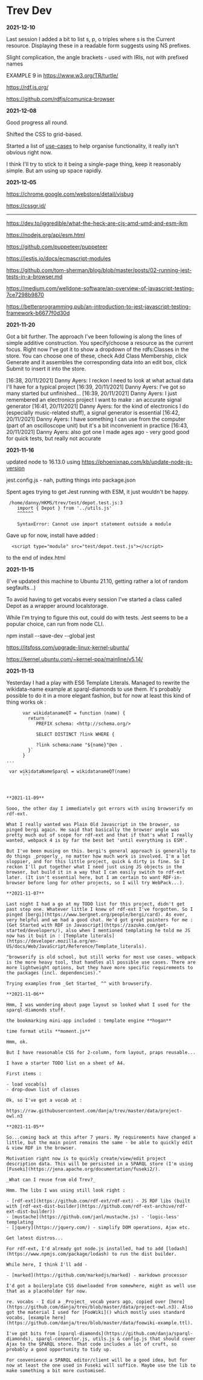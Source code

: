 # Trev Dev

**2021-12-10**

Last session I added a bit to list s, p, o triples where s is the Current resource. Displaying these in a readable form suggests using NS prefixes. 

Slight complication, the angle brackets - used with IRIs, not with prefixed names

EXAMPLE 9 in https://www.w3.org/TR/turtle/





https://rdf.js.org/

https://github.com/rdfjs/comunica-browser

**2021-12-08**

Good progress all round.

Shifted the CSS to grid-based.

Started a list of [use-cases](https://github.com/danja/trev/blob/master/docs/use-cases.md) to help organise functionality, it really isn't obvious right now.

I think I'll try to stick to it being a single-page thing, keep it reasonably simple. But am using up space rapidly.

**2021-12-05**

https://chrome.google.com/webstore/detail/visbug

https://cssgr.id/

---

https://dev.to/iggredible/what-the-heck-are-cjs-amd-umd-and-esm-ikm

https://nodejs.org/api/esm.html

https://github.com/puppeteer/puppeteer

https://jestjs.io/docs/ecmascript-modules

https://github.com/tom-sherman/blog/blob/master/posts/02-running-jest-tests-in-a-browser.md

https://medium.com/welldone-software/an-overview-of-javascript-testing-7ce7298b9870

https://betterprogramming.pub/an-introduction-to-jest-javascript-testing-framework-b6677f0d30d

**2021-11-20**

Got a bit further. The approach I've been following is along the lines of simple additive construction. You specify/choose a resource as the current focus. Right now I've got it to show a dropdown of the rdfs:Classes in the store. You can choose one of these, check Add Class Membership, click Generate and it assembles the corresponding data into an edit box, click Submit to insert it into the store.

[16:38, 20/11/2021] Danny Ayers: I reckon I need to look at what actual data I'll have for a typical project
[16:39, 20/11/2021] Danny Ayers: I've got so many started but unfinished...
[16:39, 20/11/2021] Danny Ayers: I just remembered an electronics project I want to make : an accurate signal generator
[16:41, 20/11/2021] Danny Ayers: for the kind of electronics I do (especially music-related stuff), a signal generator is essential
[16:42, 20/11/2021] Danny Ayers: I have something I can use from the computer (part of an oscilloscope unit) but it's a bit inconvenient in practice
[16:43, 20/11/2021] Danny Ayers: also got one I made ages ago - very good good for quick tests, but really not accurate

**2021-11-16**

updated node to 16.13.0 using https://phoenixnap.com/kb/update-node-js-version

jest.config.js - nah, putting things into package.json

Spent ages trying to get Jest running with ESM, it just wouldn't be happy.

```
 /home/danny/HKMS/trev/test/depot.test.js:3
    import { Depot } from '../utils.js'
    ^^^^^^

    SyntaxError: Cannot use import statement outside a module
```

Gave up for now, install have added :

```
  <script type="module" src="test/depot.test.js"></script>
```

to the end of index.html

**2021-11-15**

(I've updated this machine to Ubuntu 21.10, getting rather a lot of random segfaults...)

To avoid having to get vocabs every session I've started a class called Depot as a wrapper around localstorage.

While I'm trying to figure this out, could do with tests. Jest seems to be a popular choice, can run from node CLI.

npm install --save-dev --global jest

https://itsfoss.com/upgrade-linux-kernel-ubuntu/

https://kernel.ubuntu.com/~kernel-ppa/mainline/v5.14/

**2021-11-13**

Yesterday I had a play with ES6 Template Literals. Managed to rewrite the wikidata-name example at sparql-diamonds to use them. It's probably possible to do it in a more elegant fashion, but for now at least this kind of thing works ok :

````
      var wikidatanameQT = function (name) {
        return `
           PREFIX schema: <http://schema.org/>

           SELECT DISTINCT ?link WHERE {

           ?link schema:name "${name}"@en .
        }`
      }
...

 var wikidataNameSparql = wikidatanameQT(name)
      ```



**2021-11-09**

Sooo, the other day I immediately got errors with using browserify on rdf-ext.

What I really wanted was Plain Old Javascript in the browser, so pinged bergi again. He said that basically the browser angle was pretty much out of scope for rdf-ext and that if that's what I really wanted, webpack 4 is by far the best bet 'until everything is ESM'.

But I've been musing on this. bergi's general approach is generally to do things _properly_, no matter how much work is involved. I'm a lot sloppier, and for this little project, quick & dirty is fine. So I reckon I'll put together what I need just using JS objects in the browser, but build it in a way that I can easily switch to rdf-ext later. (It isn't essential here, but I am certain to want RDF-in-browser before long for other projects, so I will try WebPack...).

**2021-11-07**

Last night I had a go at my TODO list for this project, didn't get past step one. Whatever little I knew of rdf-ext I've forgotten. So I pinged [bergi](https://www.bergnet.org/people/bergi/card). As ever, very helpful and we had a good chat. He'd got great pointers for me : [Get Started with RDF in Javascript](https://zazuko.com/get-started/developers/), also when I mentioned templating he told me JS now has it buit in : [Template literals](https://developer.mozilla.org/en-US/docs/Web/JavaScript/Reference/Template_literals).

"browserify is old school, but still works for most use cases. webpack is the more heavy tool, that handles all possible use cases. There are more lightweight options, but they have more specific requirements to the packages (incl. dependencies)."

Trying examples from _Get Started_ ^^ with browserify.

**2021-11-06**

Hmm, I was wondering about page layout so looked what I used for the sparql-diamonds stuff.

the bookmarking mini-app included : template engine **hogan**

time format utils **moment.js**

Hmm, ok.

But I have reasonable CSS for 2-column, form layout, praps reusable...

I have a starter TODO list on a sheet of A4.

First items :

- load vocab(s)
- drop-down list of classes

Ok, so I've got a vocab at :

https://raw.githubusercontent.com/danja/trev/master/data/project-owl.n3

**2021-11-05**

So...coming back at this after 7 years. My requirements have changed a little, but the main point remains the same - be able to quickly edit & view RDF in the browser.

Motivation right now is to quickly create/view/edit project description data. This will be persisted in a SPARQL store (I'm using [Fuseki](https://jena.apache.org/documentation/fuseki2/).

_What can I reuse from old Trev?_

Hmm. The libs I was using still look right :

- [rdf-ext](https://github.com/rdf-ext/rdf-ext) - JS RDF libs (built with [rdf-ext-dist-builder](https://github.com/rdf-ext-archive/rdf-ext-dist-builder))
- [mustache](https://github.com/janl/mustache.js) - 'logic-less' templating
- [jquery](https://jquery.com/) - simplify DOM operations, Ajax etc.

Get latest distros...

For rdf-ext, I'd already got node.js installed, had to add [lodash](https://www.npmjs.com/package/lodash) to run the dist builder.

While here, I think I'll add -

- [marked](https://github.com/markedjs/marked) - markdown processor

I'd got a boilerplate CSS downloaded from somewhere, might as well use that as a placeholder for now.

re. vocabs - I did a _Project_ vocab years ago, copied over [here](https://github.com/danja/trev/blob/master/data/project-owl.n3). Also got the material I used for [FooWiki]() which mostly uses standard vocabs, [example here](https://github.com/danja/trev/blob/master/data/foowiki-example.ttl).

I've got bits from [sparql-diamonds](https://github.com/danja/sparql-diamonds), sparql-connector.js, utils.js & config.js that should cover Ajax to the SPARQL store. That code includes a lot of cruft, so probably a good opportunity to tidy up.

For convenience a SPARQL editor/client will be a good idea, but for now at least the one used in Fuseki will suffice. Maybe use the lib to make something a bit more customised.
````
